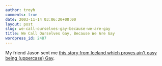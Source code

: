 ```yaml
---
author: troyh
comments: true
date: 2003-11-14 03:06:20+00:00
layout: post
slug: we-call-ourselves-gay-because-we-are-gay
title: We Call Ourselves Gay, Because We Are Gay
wordpress_id: 2487
---
```


My friend Jason sent me [this story from Iceland which proves ain't easy being (uppercase) Gay](http://icnorthernireland.icnetwork.co.uk/features/geoffhill/content_objectid=12879213_method=full_siteid=91603_headline=-A-Gay-Day-at-the-Airport-name_page.html).

